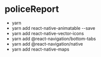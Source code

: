 # policeReport
- yarn
- yarn add react-native-animatable --save
- yarn add react-native-vector-icons
- yarn add @react-navigation/bottom-tabs
- yarn add @react-navigation/native
- yarn add react-native-maps
